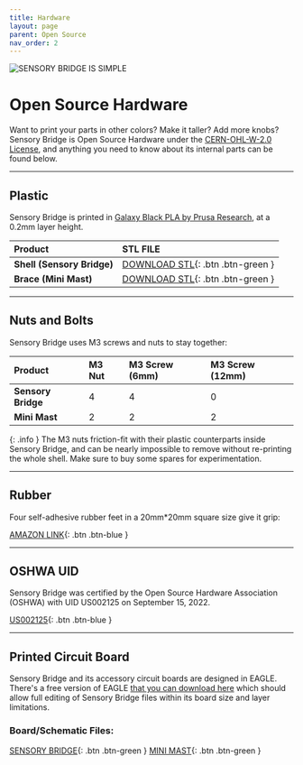 ```yaml
---
title: Hardware
layout: page
parent: Open Source
nav_order: 2
---
```


![SENSORY BRIDGE IS SIMPLE](https://github.com/connornishijima/sensory_bridge_docs/blob/main/img/pcb.jpg?raw=true)

# Open Source Hardware

Want to print your parts in other colors? Make it taller? Add more knobs? Sensory Bridge is Open Source Hardware under the [CERN-OHL-W-2.0 License](https://spdx.org/licenses/CERN-OHL-W-2.0.html), and anything you need to know about its internal parts can be found below.

-------------------------------------------------

## Plastic

Sensory Bridge is printed in [Galaxy Black PLA by Prusa Research](https://www.prusa3d.com/product/prusament-pla-prusa-galaxy-black-1kg/), at a 0.2mm layer height.

| Product                      | STL FILE                                                                                                                                          |
|:-----------------------------|:--------------------------------------------------------------------------------------------------------------------------------------------------|
| **Shell (Sensory Bridge)**   | [DOWNLOAD STL](https://github.com/connornishijima/SensoryBridge/blob/main/extras/OSHW/3D%20Printing/SENSORY_BRIDGE_BASE.stl){: .btn .btn-green }  |
| **Brace (Mini Mast)**        | [DOWNLOAD STL](https://github.com/connornishijima/SensoryBridge/blob/main/extras/OSHW/3D%20Printing/MINI_MAST_MOUNT.stl){: .btn .btn-green }      |

-------------------------------------------------

## Nuts and Bolts

Sensory Bridge uses M3 screws and nuts to stay together:

| Product              | M3 Nut     | M3 Screw (6mm)    | M3 Screw (12mm)  |
|:---------------------|:-----------|:------------------|:-----------------|
| **Sensory Bridge**   | 4          | 4                 | 0                |
| **Mini Mast**        | 2          | 2                 | 2                |

{: .info }
The M3 nuts friction-fit with their plastic counterparts inside Sensory Bridge, and can be nearly impossible to remove without re-printing the whole shell. Make sure to buy some spares for experimentation.

-------------------------------------------------

## Rubber

Four self-adhesive rubber feet in a 20mm\*20mm square size give it grip:

[AMAZON LINK](https://www.amazon.com/Black-Rubber-Feet-Stick-Bumper/dp/B06XPFDQBH){: .btn .btn-blue }

-------------------------------------------------

## OSHWA UID

Sensory Bridge was certified by the Open Source Hardware Association (OSHWA) with UID US002125 on September 15, 2022.

[US002125](https://certification.oshwa.org/us002125.html){: .btn .btn-blue }

-------------------------------------------------

## Printed Circuit Board

Sensory Bridge and its accessory circuit boards are designed in EAGLE. There's a free version of EAGLE [that you can download here](https://www.autodesk.in/products/eagle/free-download) which should allow full editing of Sensory Bridge files within its board size and layer limitations.

### Board/Schematic Files:

[SENSORY BRIDGE](https://github.com/connornishijima/SensoryBridge/tree/main/extras/OSHW/PCB){: .btn .btn-green }
[MINI MAST](https://github.com/connornishijima/SensoryBridge/tree/main/extras/OSHW/PCB){: .btn .btn-green }
